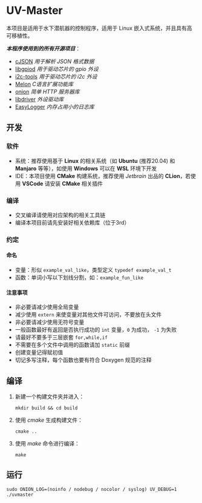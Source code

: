 # UV-Master

本项目是适用于水下潜航器的控制程序，适用于 Linux 嵌入式系统，并且具有高可移植性。

***本程序使用到的所有开源项目***：

- [cJSON](https://github.com/DaveGamble/cJSON.git) *用于解析 JSON 格式数据*
- [libgpiod](https://git.kernel.org/pub/scm/libs/libgpiod/libgpiod.git) *用于驱动芯片的 gpio 外设*
- [i2c-tools](https://git.kernel.org/pub/scm/utils/i2c-tools/i2c-tools.git) *用于驱动芯片的 i2c 外设*
- [Melon](https://github.com/Water-Melon/Melon.git) *C语言扩展功能库*
- [onion](https://github.com/davidmoreno/onion.git) *简单 HTTP 服务器库*
- [libdriver](https://github.com/hepingood) *外设驱动库*
- [EasyLogger](https://github.com/armink/EasyLogger.git) *内存占用小的日志库*

## 开发

### 软件

- 系统：推荐使用基于 **Linux** 的相关系统（如 **Ubuntu** (推荐20.04) 和 **Manjaro** 等等），如使用 **Windows** 可以在 **WSL** 环境下开发
- IDE：本项目使用 **CMake** 构建系统，推荐使用 *Jetbrain* 出品的 **CLion**，若使用 **VSCode** 请安装 **CMake** 相关插件

### 编译

- 交叉编译请使用对应架构的相关工具链
- 编译本项目前请先安装好相关依赖库（位于3rd）

### 约定

#### 命名

- 变量：形似 `example_val_like`，类型定义 `typedef example_val_t`
- 函数：单词小写以下划线分割，如：`example_fun_like`

#### 注意事项

- 非必要请减少使用全局变量
- 减少使用 `extern` 来使变量对其他文件可访问，不要放在头文件
- 非必要请减少使用无符号变量
- 一般函数最好有返回是否执行成功的 `int` 变量，`0` 为成功， `-1` 为失败
- 请最好不要多于三层嵌套 `for,while,if`
- 不需要在多个文件中调用的函数请加 `static` 前缀
- 创建变量记得赋初值
- 切记多写注释，每个函数也要有符合 Doxygen 规范的注释

## 编译

1. 新建一个构建文件夹并进入：

   ```shell
   mkdir build && cd build
   ```

2. 使用 *cmake* 生成构建文件：

   ```shell
   cmake ..
   ```

3. 使用 *make* 命令进行编译：

   ```shell
   make
   ```

## 运行

```shell
sudo ONION_LOG=(noinfo / nodebug / nocolor / syslog) UV_DEBUG=1 ./uvmaster
```

